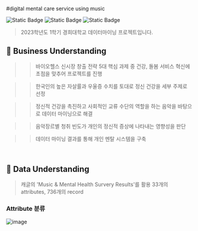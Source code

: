 #digital mental care service using music

![Static Badge](https://img.shields.io/badge/project-KHU-<color>)
![Static Badge](https://img.shields.io/badge/version-1.0.0-informational)
![Static Badge](https://img.shields.io/badge/python-3.9|3.10-lightblue)

> 2023학년도 1학기 경희대학교 데이터마이닝 프로젝트입니다.

## 🚀 Business Understanding

>> 바이오헬스 신시장 창출 전략 5대 핵심 과제 중 건강, 돌봄 서비스 혁신에 초점을 맞추어 프로젝트를 진행

>> 한국인의 높은 자살률과 우울증 수치를 토대로 정신 건강을 세부 주제로 선정

>> 정신적 건강을 촉진하고 사회적인 교류 수단의 역할을 하는 음악을 바탕으로 데이터 마이닝으로 해결

>> 음악장르별 청취 빈도가 개인의 정신적 증상에 나타내는 영향성을 판단

>> 데이터 마이닝 결과를 통해 개인 멘탈 시스템을 구축

<br/>

## 📌 Data Understanding

> 캐글의 'Music & Mental Health Survery Results'를 활용
> 33개의 attributes, 736개의 record

### Attribute 분류
![image](https://github.com/cyberedjs/EDA_Data-Mining/assets/59081655/5360675f-7286-4673-837a-cf1f802c9ccb)
